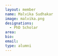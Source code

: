 ```yaml
---
layout: member
name: Malvika Sudhakar
image: malvika.png
designations: 
  - PhD Scholar
area:
bio:
email:
type: alumni
---
```

